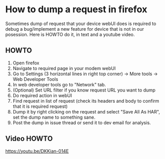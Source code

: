 # How to dump a request in firefox 
Sometimes dump of request that your device webUI does is required to debug a bug/implement a new feature for device that is not in our posession.
Here is HOWTO do it, in text and a youtube video.

## HOWTO

1. Open firefox
2. Navigate to required page in your modem webUI
3. Go to Settings (3 horizontal lines in right top corner) -> More tools -> Web Developer Tools
4. In web developer tools go to "Network" tab.
5. (Optional) Set URL filter if you know request URL you want to dump
6. Do required action in webUI
7. Find request in list of request (check its headers and body to confirm that it is required request)
8. Dump it by right clicking on the request and select "Save All As HAR", set the dump name to something sane.
9. Post the dump in issue thread or send it to dev email for analysis.

## Video HOWTO
https://youtu.be/DKKian-014E
